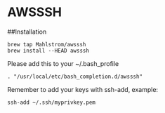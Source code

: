# AWSSSH
##Installation
```
brew tap Mahlstrom/awsssh
brew install --HEAD awsssh
```


Please add this to your ~/.bash_profile
```
. "/usr/local/etc/bash_completion.d/awsssh"
```

Remember to add your keys with ssh-add, example:
```
ssh-add ~/.ssh/myprivkey.pem
```

